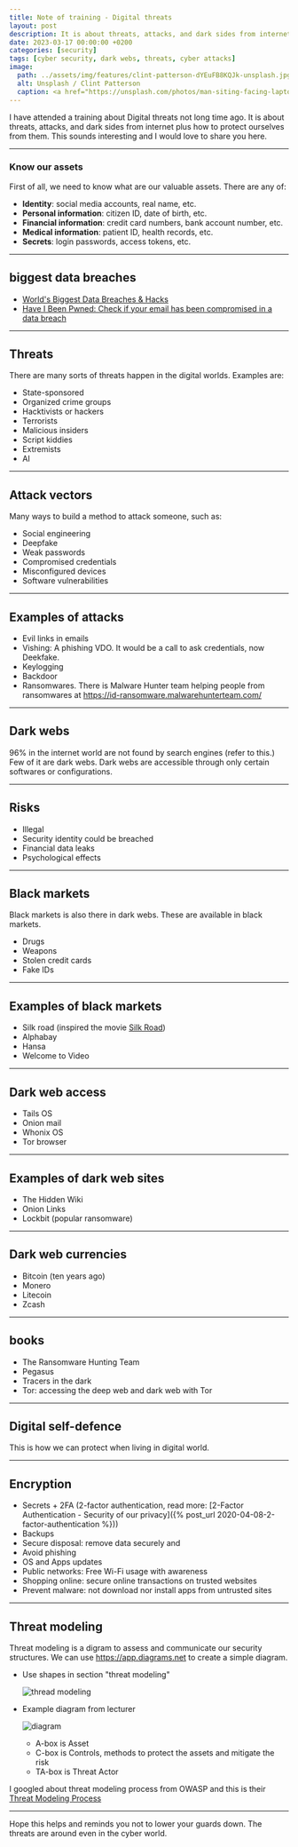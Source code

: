 ```yaml
---
title: Note of training - Digital threats
layout: post
description: It is about threats, attacks, and dark sides from internet plus how to protect ourselves from them.
date: 2023-03-17 00:00:00 +0200
categories: [security]
tags: [cyber security, dark webs, threats, cyber attacks]
image:
  path: ../assets/img/features/clint-patterson-dYEuFB8KQJk-unsplash.jpg
  alt: Unsplash / Clint Patterson
  caption: <a href="https://unsplash.com/photos/man-siting-facing-laptop-dYEuFB8KQJk">Unsplash / Clint Patterson</a>
---
```


I have attended a training about Digital threats not long time ago. It is about threats, attacks, and dark sides from internet plus how to protect ourselves from them. This sounds interesting and I would love to share you here.

---

### Know our assets

First of all, we need to know what are our valuable assets. There are any of:

- **Identity**: social media accounts, real name, etc.
- **Personal information**: citizen ID, date of birth, etc.
- **Financial information**: credit card numbers, bank account number, etc.
- **Medical information**: patient ID, health records, etc.
- **Secrets**: login passwords, access tokens, etc.

---

## biggest data breaches

- [World's Biggest Data Breaches & Hacks](https://informationisbeautiful.net/visualizations/worlds-biggest-data-breaches-hacks/)
- [Have I Been Pwned: Check if your email has been compromised in a data breach](https://haveibeenpwned.com/)

---

## Threats

There are many sorts of threats happen in the digital worlds. Examples are:

- State-sponsored
- Organized crime groups
- Hacktivists or hackers
- Terrorists
- Malicious insiders
- Script kiddies
- Extremists
- AI

---

## Attack vectors

Many ways to build a method to attack someone, such as:

- Social engineering
- Deepfake
- Weak passwords
- Compromised credentials
- Misconfigured devices
- Software vulnerabilities

---

## Examples of attacks

- Evil links in emails
- Vishing: A phishing VDO. It would be a call to ask credentials, now Deekfake.
- Keylogging
- Backdoor
- Ransomwares. There is Malware Hunter team helping people from ransomwares at <https://id-ransomware.malwarehunterteam.com/>

---

## Dark webs

96% in the internet world are not found by search engines (refer to this.) Few of it are dark webs. Dark webs are accessible through only certain softwares or configurations.

---

## Risks

- Illegal
- Security identity could be breached
- Financial data leaks
- Psychological effects

---

## Black markets

Black markets is also there in dark webs. These are available in black markets.

- Drugs
- Weapons
- Stolen credit cards
- Fake IDs

---

## Examples of black markets

- Silk road (inspired the movie [Silk Road](https://www.imdb.com/title/tt7937254/))
- Alphabay
- Hansa
- Welcome to Video

---

## Dark web access

- Tails OS
- Onion mail
- Whonix OS
- Tor browser

---

## Examples of dark web sites

- The Hidden Wiki
- Onion Links
- Lockbit (popular ransomware)

---

## Dark web currencies

- Bitcoin (ten years ago)
- Monero
- Litecoin
- Zcash

---

## books

- The Ransomware Hunting Team
- Pegasus
- Tracers in the dark
- Tor: accessing the deep web and dark web with Tor

---

## Digital self-defence

This is how we can protect when living in digital world.

---

## Encryption

- Secrets + 2FA (2-factor authentication, read more: [2-Factor Authentication - Security of our privacy]({% post_url 2020-04-08-2-factor-authentication %}))
- Backups
- Secure disposal: remove data securely and
- Avoid phishing
- OS and Apps updates
- Public networks: Free Wi-Fi usage with awareness
- Shopping online: secure online transactions on trusted websites
- Prevent malware: not download nor install apps from untrusted sites

---

## Threat modeling

Threat modeling is a digram to assess and communicate our security structures. We can use <https://app.diagrams.net> to create a simple diagram.

- Use shapes in section "threat modeling"  

    ![thread modeling](https://bluebirzdotnet.s3.ap-southeast-1.amazonaws.com/lecture-digital-threats/drawio-shapes.png)

- Example diagram from lecturer  

    ![diagram](https://bluebirzdotnet.s3.ap-southeast-1.amazonaws.com/lecture-digital-threats/Threat+modeling.jpg)

  - A-box is Asset
  - C-box is Controls, methods to protect the assets and mitigate the risk
  - TA-box is Threat Actor

I googled about threat modeling process from OWASP and this is their [Threat Modeling Process](https://owasp.org/www-community/Threat_Modeling_Process)

---

Hope this helps and reminds you not to lower your guards down. The threats are around even in the cyber world.
